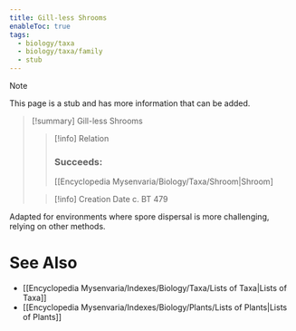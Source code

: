 ```yaml
---
title: Gill-less Shrooms
enableToc: true
tags:
  - biology/taxa
  - biology/taxa/family
  - stub
---
```


> [!note]
> This page is a stub and has more information that can be added.

> [!summary] Gill-less Shrooms
> > [!info] Relation
> > ### Succeeds:
> > [[Encyclopedia Mysenvaria/Biology/Taxa/Shroom|Shroom]
>
> > [!info] Creation Date
> > c. BT 479

Adapted for environments where spore dispersal is more challenging, relying on other methods.

# See Also
- [[Encyclopedia Mysenvaria/Indexes/Biology/Taxa/Lists of Taxa|Lists of Taxa]]
- [[Encyclopedia Mysenvaria/Indexes/Biology/Plants/Lists of Plants|Lists of Plants]]
